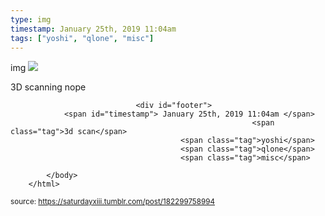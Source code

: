 ```yaml
---
type: img
timestamp: January 25th, 2019 11:04am
tags: ["yoshi", "qlone", "misc"]
---
```

img
<img src="https://saturdayxiii.github.io/media/182299758994.png"/>
                                                                                          
3D scanning nope
 
                                    
                
                
                
                
                                <div id="footer">
                <span id="timestamp"> January 25th, 2019 11:04am </span>
                                                          <span class="tag">3d scan</span>
                                          <span class="tag">yoshi</span>
                                          <span class="tag">qlone</span>
                                          <span class="tag">misc</span>
                                                    
            </body>
        </html>

        
<small>source: https://saturdayxiii.tumblr.com/post/182299758994</small>